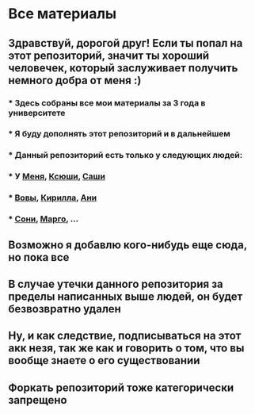 Все материалы
========

## Здравствуй, дорогой друг! Если ты попал на этот репозиторий, значит ты хороший человечек, который заслуживает получить немного добра от меня :)

### * Здесь собраны все мои материалы за 3 года в университете
### * Я буду дополнять этот репозиторий и в дальнейшем
### * Данный репозиторий есть только у следующих людей:
### * У [Меня](https://vk.com/staval), [Ксюши](https://vk.com/id36072397), [Саши](https://vk.com/litirnntir)
### * [Вовы](https://vk.com/i_need_eat_pls), [Кирилла](https://vk.com/feelpainagain), [Ани](https://vk.com/ank.aaaaaaaaa)
###  * [Сони](https://vk.com/shlnsn), [Марго](https://vk.com/mlavrukk), ...

## Возможно я добавлю кого-нибудь еще сюда, но пока все
## В случае утечки данного репозитория за пределы написанных выше людей, он будет безвозвратно удален
## Ну, и как следствие, подписываться на этот акк незя, так же как и говорить о том, что вы вообще знаете о его существовании
## Форкать репозиторий тоже категорически запрещено

